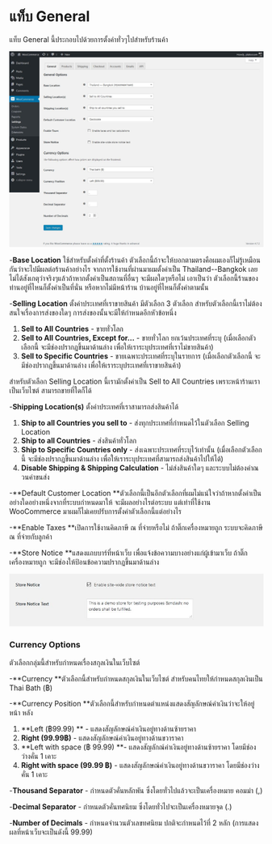 # แท็บ General

แท็บ General นี้ประกอบไปด้วยการตั้งค่าทั่วๆไปสำหรับร้านค้า

![](/assets/2017-01-30_16-30-28.jpg)

-**Base Location** ใช้สำหรับตั้งค่าที่ตั้งร้านค้า ตัวเลือกนี้ถ้าจะให้บอกตามตรงคือผมเองก็ไม่รู้เหมือนกันว่าจะไปมีผลต่อร้านค้าอย่างไร จากการใช้งานที่ผ่านมาผมตั้งค่าเป็น Thailand--Bangkok เลยไม่ได้สังเกตุว่าจริงๆแล้วถ้าหากตั้งค่าเป็นสถานที่อื่นๆ จะมีผลใดๆหรือไม่ เอาเป็นว่า ตัวเลือกนี้ร้านของท่านอยู่ที่ไหนก็ตั้งค่าเป็นที่นั่น หรือหากไม่มีหน้าร้าน บ้านอยู่ที่ไหนก็ตั้งค่าตามนั้น

-**Selling Location** ตั้งค่าประเทศที่เราขายสินค้า มีตัวเลือก 3 ตัวเลือก สำหรับตัวเลือกนี้เราไม่ต้องสนใจเรื่องการส่งของใดๆ การส่งของนั้นจะมีให้กำหนดอีกหัวข้อหนึ่ง

1. **Sell to All Countries** - ขายทั่วโลก
2. **Sell to All Countries, Except for...** - ขายทั่วโลก ยกเว้นประเทศที่ระบุ \(เมื่อเลือกตัวเลือกนี้ จะมีช่องปรากฎขึ้นมาด้านล่าง เพื่อให้เราระบุประเทศที่เราไม่ขายสินค้า\)
3. **Sell to Specific Countries** - ขายเฉพาะประเทศที่ระบุในรายการ \(เมื่อเลือกตัวเลือกนี้ จะมีช่องปรากฎขึ้นมาด้านล่าง เพื่อให้เราระบุประเทศที่เราขายสินค้า\)

สำหรับตัวเลือก Selling Location นี้เรามักตั้งค่าเป็น Sell to All Countries เพราะหน้าร้านเราเป็นเว็บไซต์ สามารถขายที่ใดก็ได้

-**Shipping Location\(s\)** ตั้งค่าประเทศที่เราสามารถส่งสินค้าได้

1. **Ship to all Countries you sell to** - ส่งทุกประเทศที่กำหนดไว้ในตัวเลือก Selling Location
2. **Ship to all Countries** - ส่งสินค้าทั่วโลก
3. **Ship to Specific Countries only** - ส่งเฉพาะประเทศที่ระบุไว้เท่านั้น \(เมื่อเลือกตัวเลือกนี้ จะมีช่องปรากฎขึ้นมาด้านล่าง เพื่อให้เราระบุประเทศที่สามารถส่งสินค้าไปให้ได้\)
4. **Disable Shipping & Shipping Calculation** - ไม่ส่งสินค้าใดๆ และระบบไม่ต้องคำณวนค่าขนส่ง

-**Default Customer Location **ตัวเลือกนี้เป็นอีกตัวเลือกที่ผมไม่แน่ใจว่าถ้าหากตั้งค่าเป็นอย่างใดอย่างหนึ่งจากที่ระบบกำหนดมาให้ จะมีผลอย่างไรต่อระบบ แต่เท่าที่ใช้งาน WooCommerce มาผมก็ไม่เคยปรับการตั้งค่าตัวเลือกนี้แต่อย่างไร

-**Enable Taxes **เปิดการใช้งานคิดภาษี ณ ที่จ่ายหรือไม่ ถ้าติ๊กเครื่องหมายถูก ระบบจะคิดภาษี ณ ที่จ่ายกับลูกค้า

-**Store Notice **แสดงแถบบาร์ที่หน้าเว็บ เพื่อแจ้งข้อความบางอย่างแก่ผู้เข้ามาเว็บ ถ้าติ๊กเครื่องหมายถูก จะมีช่องให้ป้อนข้อความปรากฎขึ้นมาด้านล่าง

![](/assets/2017-01-30_17-11-59.jpg)

### Currency Options

ตัวเลือกกลุ่มนี้สำหรับกำหนดเรื่องสกุลเงินในเว็บไซต์

-**Currency **ตัวเลือกนี้สำหรับกำหนดสกุลเงินในเว็บไซต์ สำหรับคนไทยให้กำหนดสกุลเงินเป็น Thai Bath \(฿\)

-**Currency Position **ตัวเลือกนี้สำหรับกำหนดตำแหน่งแสดงสัญลักษณ์ค่าเงินว่าจะให้อยู่ หน้า หลัง

1. **Left \(฿99.99\) ** - แสดงสัญลักษณ์ค่าเงินอยู่ทางด้านซ้ายราคา
2. **Right \(99.99฿\)** - แสดงสัญลักษณ์ค่าเงินอยู่ทางด้านขวาราคา
3. **Left with space \(฿ 99.99\) **- แสดงสัญลักณ์ค่าเงินอยู่ทางด้านซ้ายราคา โดยมีช่องว่างคั่น 1 เคาะ
4. **Right with space \(99.99 ฿\)** - แสดงสัญลักษณ์ค่าเงินอยู่ทางด้านขวาราคา โดยมีช่องว่างคั่น 1 เคาะ

-**Thousand Separator** - กำหนดตัวคั่นหลักพัน ซึ่งโดยทั่วไปแล้วจะเป็นเครื่องหมาย คอมม่า \(,\)

-**Decimal Separator** - กำหนดตัวคั่นทศนิยม ซึ่งโดยทั่วไปจะเป็นเครื่องหมายจุด \(.\)

-**Number of Decimals** - กำหนดจำนวนตัวเลขทศนิยม ปกติจะกำหนดไว้ที่ 2 หลัก \(การแสดงผลที่หน้าเว็บจะเป็นดังนี้ 99.99\)





